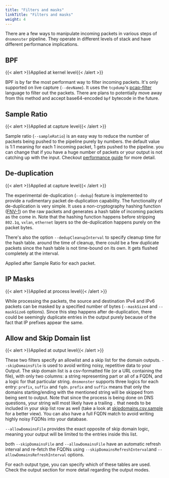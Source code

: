 ```yaml
---
title: "Filters and masks"
linkTitle: "Filters and masks"
weight: 4
---
```


There are a few ways to manipulate incoming packets in various steps of `dnsmonster` pipeline. They operate in different levels of stack and have different performance implications.

## BPF
{{< alert >}}Applied at kernel level{{< /alert >}} 

BPF is by far the most performant way to filter incoming packets. It's only supported on live capture (`--devName`). It uses the `tcpdump`'s [pcap-filter](https://www.tcpdump.org/manpages/pcap-filter.7.html) language to filter out the packets. There are plans to potentially move away from this method and accept base64-encoded `bpf` bytecode in the future. 

## Sample Ratio
{{< alert >}}Applied at capture level{{< /alert >}} 

Sample ratio (`--sampleRatio`) is an easy way to reduce the number of packets being pushed to the pipeline purely by numbers. the default value is 1:1 meaning for each 1 incoming packet, 1 gets pushed to the pipeline. you can change that if you have a huge number of packets or your output is not catching up with the input. Checkout [performance guide](../../configuration/performance#sampling-and-bpf-based-split-of-traffic) for more detail. 


## De-duplication

{{< alert >}}Applied at capture level{{< /alert >}} 

The experimental de-duplication (`--dedup`) feature is implemented to provide a rudimentary packet de-duplication capability. The functionality of de-duplication is very simple. It uses a non-cryptography hashing function ([FNV-1](https://en.wikipedia.org/wiki/Fowler%E2%80%93Noll%E2%80%93Vo_hash_function)) on the raw packets and generates a hash table of incoming packets as the come in. Note that the hashing function happens before stripping `802.1q`, `vxlan`, `ethernet` layers so the de-duplication happens purely on the packet bytes. 

There's also the option `--dedupCleanupInterval` to specify cleanup time for the hash table. around the time of cleanup, there could be a few duplicate packets since the hash table is not time-bound on its own. It gets flushed completely at the interval. 

Applied after Sample Ratio for each packet.

## IP Masks
{{< alert >}}Applied at process level{{< /alert >}} 

While processing the packets, the source and destination IPv4 and IPv6 packets can be masked by a specified number of bytes (`--maskSize4` and `--maskSize6` options). Since this step happens after de-duplication, there could be seemingly duplicate entries in the output purely because of the fact that IP prefixes appear the same.   

## Allow and Skip Domain list
{{< alert >}}Applied at output level{{< /alert >}} 

These two filters specify an allowlist and a skip list for the domain outputs. `--skipDomainsFile` is used to avoid writing noisy, repetitive data to your Output. The skip domain list is a csv-formatted file (or a URL containing the file), with only two columns: a string representing part or all of a FQDN, and a logic for that particular string. `dnsmonster` supports three logics for each entry: `prefix`, `suffix` and `fqdn`. `prefix` and `suffix` means that only the domains starting/ending with the mentioned string will be skipped from being sent to output. Note that since the process is being done on DNS questions, your string will most likely have a trailing `.` that needs to be included in your skip list row as well (take a look at [skipdomains.csv.sample](skipdomains.csv.sample) for a better view). You can also have a full FQDN match to avoid writing highly noisy FQDNs into your database.


`--allowDomainsFile` provides the exact opposite of skip domain logic, meaning your output will be limited to the entries inside this list. 

both `--skipDomainsFile` and `--allowDomainsFile` have an automatic refresh interval and re-fetch the FQDNs using `--skipDomainsRefreshInterval`and `--allowDomainsRefreshInterval` options.

For each output type, you can specify which of these tables are used. Check the output section for more detail regarding the output modes. 
